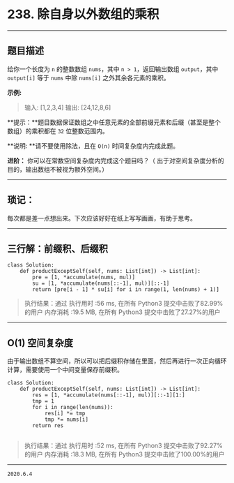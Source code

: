 # 238. 除自身以外数组的乘积

---

## 题目描述

给你一个长度为 `n` 的整数数组 `nums`，其中 `n > 1`，返回输出数组 `output`，其中 `output[i]` 等于 `nums` 中除 `nums[i]` 之外其余各元素的乘积。

**示例:**

> 输入: [1,2,3,4]
> 输出: [24,12,8,6]

**提示：**题目数据保证数组之中任意元素的全部前缀元素和后缀（甚至是整个数组）的乘积都在 `32` 位整数范围内。

**说明: **请不要使用除法，且在 `O(n)` 时间复杂度内完成此题。

**进阶：**
你可以在常数空间复杂度内完成这个题目吗？（ 出于对空间复杂度分析的目的，输出数组不被视为额外空间。）

---

## 琐记：

每次都是差一点想出来。下次应该好好在纸上写写画画，有助于思考。

---

## 三行解：前缀积、后缀积

```python3
class Solution:
    def productExceptSelf(self, nums: List[int]) -> List[int]:
        pre = [1, *accumulate(nums, mul)]
        su = [1, *accumulate(nums[::-1], mul)][::-1]
        return [pre[i - 1] * su[i] for i in range(1, len(nums) + 1)]
```

> 执行结果：通过
> 执行用时 :56 ms, 在所有 Python3 提交中击败了82.99% 的用户
> 内存消耗 :19.5 MB, 在所有 Python3 提交中击败了27.27%的用户

---

## O(1) 空间复杂度

由于输出数组不算空间，所以可以把后缀积存储在里面，然后再进行一次正向循环计算，需要使用一个中间变量保存前缀积。

```python3
class Solution:
    def productExceptSelf(self, nums: List[int]) -> List[int]:
        res = [1, *accumulate(nums[::-1], mul)][::-1][1:]
        tmp = 1
        for i in range(len(nums)):
            res[i] *= tmp
            tmp *= nums[i]
        return res
        
```

> 执行结果：通过
> 执行用时 :52 ms, 在所有 Python3 提交中击败了92.27% 的用户
> 内存消耗 :18.3 MB, 在所有 Python3 提交中击败了100.00%的用户

---

`2020.6.4`
